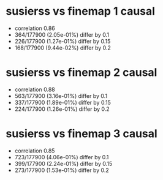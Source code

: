 # susierss vs finemap  1 causal

- correlation 0.86
- 364/177900 (2.05e-01%) differ by 0.1
- 226/177900 (1.27e-01%) differ by 0.15
- 168/177900 (9.44e-02%) differ by 0.2


# susierss vs finemap  2 causal

- correlation 0.88
- 563/177900 (3.16e-01%) differ by 0.1
- 337/177900 (1.89e-01%) differ by 0.15
- 224/177900 (1.26e-01%) differ by 0.2


# susierss vs finemap  3 causal

- correlation 0.85
- 723/177900 (4.06e-01%) differ by 0.1
- 399/177900 (2.24e-01%) differ by 0.15
- 273/177900 (1.53e-01%) differ by 0.2


